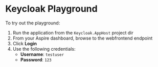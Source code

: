 # Keycloak Playground
To try out the playground:

1. Run the application from the `Keycloak.AppHost` project dir
2. From your Aspire dashboard, browse to the webfrontend endpoint
3. Click **Login**
4. Use the following credentials:
   - **Username**: `testuser`
   - **Password**: `123`